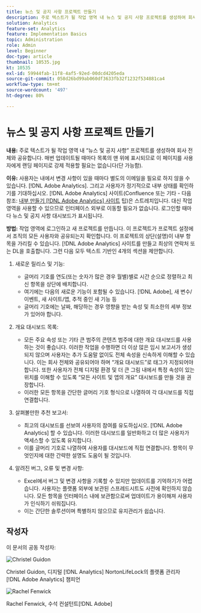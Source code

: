 ```yaml
---
title: 뉴스 및 공지 사항 프로젝트 만들기
description: 주로 텍스트가 될 작업 영역 내 뉴스 및 공지 사항 프로젝트를 생성하여 회사 전체와 공유합니다.
solution: Analytics
feature-set: Analytics
feature: Implementation Basics
topic: Administration
role: Admin
level: Beginner
doc-type: article
thumbnail: 10535.jpg
kt: 10535
exl-id: 59944fab-11f8-4af5-92ed-00dcd4205eda
source-git-commit: 058d26bd99ab060df3633fb32f1232f534881ca4
workflow-type: tm+mt
source-wordcount: '497'
ht-degree: 80%

---
```


# 뉴스 및 공지 사항 프로젝트 만들기

**내용:** 주로 텍스트가 될 작업 영역 내 “뉴스 및 공지 사항” 프로젝트를 생성하여 회사 전체와 공유합니다. 매번 업데이트될 때마다 목록의 맨 위에 표시되므로 이 페이지를 사용자에게 랜딩 페이지로 강제 적용할 필요는 없습니다(단 가능함).

**이유:** 사용자는 내에서 변경 사항이 있을 때마다 별도의 이메일을 필요로 하지 않을 수 있습니다. [!DNL Adobe Analytics]. 그리고 사용자가 정기적으로 내부 상태를 확인하기를 기대하십시오. [!DNL Adobe Analytics] 사이트(Confluence 또는 기타 - 다음 참조: [내부 만들기 [!DNL Adobe Analytics] 사이트](create-an-internal-adobe-analytics-site.md) 팁)은 스트레치입니다. 대신 작업 영역을 사용할 수 있으므로 인터페이스 외부로 이동할 필요가 없습니다. 로그인할 때마다 뉴스 및 공지 사항 대시보드가 표시됩니다.

**방법:** 작업 영역에 로그인하고 새 프로젝트를 만듭니다. 이 프로젝트가 프로젝트 설정에서 조직의 모든 사용자와 공유되는지 확인합니다. 이 프로젝트의 상단(설명)이 내부 항목을 가리킬 수 있습니다. [!DNL Adobe Analytics] 사이트를 만들고 최상의 연락처 또는 DL을 호출합니다. 그런 다음 모두 텍스트 기반인 4개의 섹션을 제안합니다.

1. 새로운 릴리스 및 기능:

   * 글머리 기호를 연도(또는 숫자가 많은 경우 월별)별로 시간 순으로 정렬하고 최신 항목을 상단에 배치합니다.
   * 여기에는 다음의 새로운 기능이 포함될 수 있습니다. [!DNL Adobe], 새 변수/이벤트, 새 사이트/앱, 추적 중인 새 기능 등
   * 글머리 기호에는 날짜, 해당하는 경우 영향을 받는 속성 및 최소한의 세부 정보가 있어야 합니다.

1. 개요 대시보드 목록:

   * 모든 주요 속성 또는 기타 큰 범주의 콘텐츠 범주에 대한 개요 대시보드를 사용하는 것이 좋습니다. 이러한 작업을 수행하면 더 이상 많은 임시 보고서가 생성되지 않으며 사용자는 추가 도움말 없이도 전체 속성을 신속하게 이해할 수 있습니다. 이는 회사 전체와 공유되어야 하며 “개요 대시보드”로 태그가 지정되어야 합니다. 또한 사용자가 전체 디지털 환경 및 더 큰 그림 내에서 특정 속성이 있는 위치를 이해할 수 있도록 “모든 사이트 및 앱의 개요” 대시보드를 만들 것을 권장합니다.
   * 이러한 모든 항목을 간단한 글머리 기호 형식으로 나열하여 각 대시보드를 직접 연결합니다.

1. 살펴볼만한 추천 보고서:

   * 최고의 대시보드를 선보여 사용자의 참여를 유도하십시오. [!DNL Adobe Analytics] 할 수 있습니다. 이러한 대시보드를 일반화하고 더 많은 사용자가 액세스할 수 있도록 유지합니다.
   * 이를 글머리 기호로 나열하여 사용자를 대시보드에 직접 연결합니다. 항목이 무엇인지에 대한 간략한 설명도 도움이 될 것입니다.

1. 알려진 버그, 오류 및 변경 사항:

   * Excel에서 버그 및 변경 사항을 기록할 수 있지만 업데이트를 기억하기가 어렵습니다. 사용자는 플랫폼 외부에 보관된 스프레드시트도 사전에 확인하지 않습니다. 모든 항목을 인터페이스 내에 보관함으로써 업데이트가 용이해져 사용자가 인식하기 쉬워집니다.
   * 이는 간단한 솔루션이며 특별하지 않으므로 유지관리가 쉽습니다.

## 작성자

이 문서의 공동 작성자:

![Christel Guidon](assets/Christel-Headshot-150.png)

Christel Guidon, 디지털 [!DNL Analytics] NortonLifeLock의 플랫폼 관리자
[!DNL Adobe Analytics] 챔피언

![Rachel Fenwick](assets/Rachel-Fenwick-150.png)

Rachel Fenwick,  수석 컨설턴트[!DNL Adobe]
